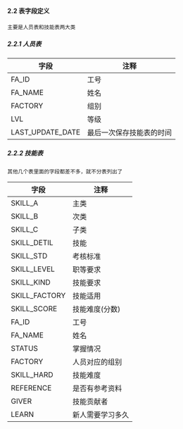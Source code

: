 #### 2.2 表字段定义
    主要是人员表和技能表两大类
##### 2.2.1 人员表
 
字段|注释
--|--
FA_ID|工号
FA_NAME|姓名
FACTORY|组别
LVL|等级
LAST_UPDATE_DATE|最后一次保存技能表的时间

##### 2.2.2 技能表
    其他几个表里面的字段都差不多，就不分表列出了
    
字段|注释
--|--
SKILL_A|主类
SKILL_B|次类
SKILL_C|子类
SKILL_DETIL|技能
SKILL_STD|考核标准
SKILL_LEVEL|职等要求
SKILL_KIND|技能要求
SKILL_FACTORY|技能适用
SKILL_SCORE|技能难度(分数)
FA_ID|工号
FA_NAME|姓名
STATUS|掌握情况
FACTORY|人员对应的组别
SKILL_HARD|技能难度
REFERENCE|是否有参考资料
GIVER|技能贡献者
LEARN|新人需要学习多久